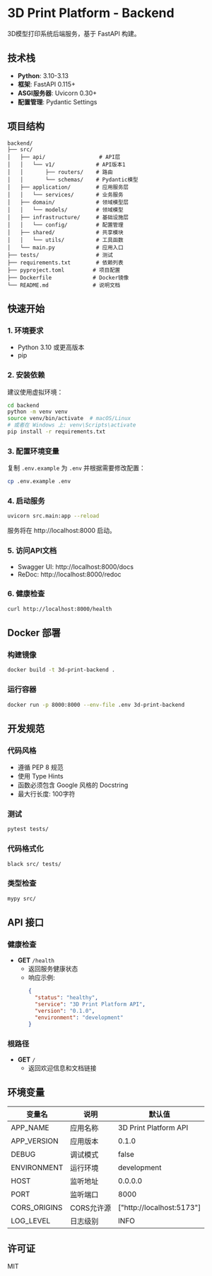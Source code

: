 # 3D Print Platform - Backend

3D模型打印系统后端服务，基于 FastAPI 构建。

## 技术栈

- **Python**: 3.10-3.13
- **框架**: FastAPI 0.115+
- **ASGI服务器**: Uvicorn 0.30+
- **配置管理**: Pydantic Settings

## 项目结构

```
backend/
├── src/
│   ├── api/                 # API层
│   │   └── v1/             # API版本1
│   │       ├── routers/    # 路由
│   │       └── schemas/    # Pydantic模型
│   ├── application/        # 应用服务层
│   │   └── services/       # 业务服务
│   ├── domain/             # 领域模型层
│   │   └── models/         # 领域模型
│   ├── infrastructure/     # 基础设施层
│   │   └── config/         # 配置管理
│   ├── shared/             # 共享模块
│   │   └── utils/          # 工具函数
│   └── main.py             # 应用入口
├── tests/                  # 测试
├── requirements.txt        # 依赖列表
├── pyproject.toml         # 项目配置
├── Dockerfile             # Docker镜像
└── README.md              # 说明文档
```

## 快速开始

### 1. 环境要求

- Python 3.10 或更高版本
- pip

### 2. 安装依赖

建议使用虚拟环境：

```bash
cd backend
python -m venv venv
source venv/bin/activate  # macOS/Linux
# 或者在 Windows 上: venv\Scripts\activate
pip install -r requirements.txt
```

### 3. 配置环境变量

复制 `.env.example` 为 `.env` 并根据需要修改配置：

```bash
cp .env.example .env
```

### 4. 启动服务

```bash
uvicorn src.main:app --reload
```

服务将在 http://localhost:8000 启动。

### 5. 访问API文档

- Swagger UI: http://localhost:8000/docs
- ReDoc: http://localhost:8000/redoc

### 6. 健康检查

```bash
curl http://localhost:8000/health
```

## Docker 部署

### 构建镜像

```bash
docker build -t 3d-print-backend .
```

### 运行容器

```bash
docker run -p 8000:8000 --env-file .env 3d-print-backend
```

## 开发规范

### 代码风格

- 遵循 PEP 8 规范
- 使用 Type Hints
- 函数必须包含 Google 风格的 Docstring
- 最大行长度: 100字符

### 测试

```bash
pytest tests/
```

### 代码格式化

```bash
black src/ tests/
```

### 类型检查

```bash
mypy src/
```

## API 接口

### 健康检查

- **GET** `/health`
  - 返回服务健康状态
  - 响应示例:
    ```json
    {
      "status": "healthy",
      "service": "3D Print Platform API",
      "version": "0.1.0",
      "environment": "development"
    }
    ```

### 根路径

- **GET** `/`
  - 返回欢迎信息和文档链接

## 环境变量

| 变量名 | 说明 | 默认值 |
|--------|------|--------|
| APP_NAME | 应用名称 | 3D Print Platform API |
| APP_VERSION | 应用版本 | 0.1.0 |
| DEBUG | 调试模式 | false |
| ENVIRONMENT | 运行环境 | development |
| HOST | 监听地址 | 0.0.0.0 |
| PORT | 监听端口 | 8000 |
| CORS_ORIGINS | CORS允许源 | ["http://localhost:5173"] |
| LOG_LEVEL | 日志级别 | INFO |

## 许可证

MIT
